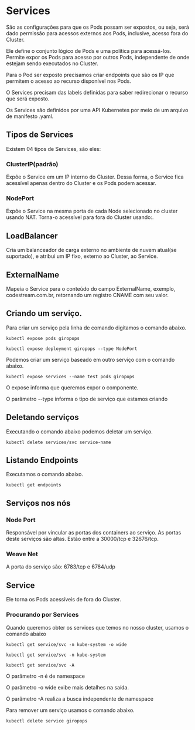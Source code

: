 # Services

São as configurações para que os Pods possam ser expostos, ou seja, será dado permissão para acessos externos aos Pods, inclusive, acesso fora do Cluster.

Ele define o conjunto lógico de Pods e uma política para acessá-los. Permite expor os Pods para acesso por outros Pods, independente de onde estejam sendo executados no Cluster.

Para o Pod ser exposto precisamos criar endpoints que são os IP que permitem o acesso ao recurso disponível nos Pods.

O Services precisam das labels definidas para saber redirecionar o recurso que será exposto.

Os Services são definidos por uma API Kubernetes por meio de um arquivo de manifesto .yaml.

## Tipos de Services

Existem 04 tipos de Services, são eles:

### ClusterIP(padrão)

Expõe o Service em um IP interno do Cluster. Dessa forma, o Service fica acessível apenas dentro do Cluster e os Pods podem acessar.

### NodePort

Expõe o Service na mesma porta de cada Node selecionado no cluster usando NAT. Torna-o acessível para fora do Cluster usando:.

## LoadBalancer

Cria um balanceador de carga externo no ambiente de nuvem atual(se suportado), e atribui um IP fixo, externo ao Cluster, ao Service.

## ExternalName

Mapeia o Service para o conteúdo do campo ExternalName, exemplo, codestream.com.br, retornando um registro CNAME com seu valor.

## Criando um serviço.

Para criar um serviço pela linha de comando digitamos o comando abaixo.

```
kubectl expose pods giropops

kubectl expose deployment giropops --type NodePort
```

Podemos criar um serviço baseado em outro serviço com o comando abaixo.

```
kubectl expose services --name test pods giropops
```

O expose informa que queremos expor o componente.

O parâmetro --type informa o tipo de serviço que estamos criando

## Deletando serviços

Executando o comando abaixo podemos deletar um serviço.

```
kubectl delete services/svc service-name
```

## Listando Endpoints

Executamos o comando abaixo.

```
kubectl get endpoints
```

## Serviços nos nós

### Node Port

Responsável por vincular as portas dos containers ao serviço. As portas deste serviços são altas. Estão entre a 30000/tcp e 32676/tcp.

### Weave Net

A porta do serviço são: 6783/tcp e 6784/udp

## Service

Ele torna os Pods acessíveis de fora do Cluster.

### Procurando por Services

Quando queremos obter os services que temos no nosso cluster, usamos o comando abaixo

```
kubectl get service/svc -n kube-system -o wide

kubectl get service/svc -n kube-system

kubectl get service/svc -A
```

O parâmetro -n é de namespace

O parâmetro -o wide exibe mais detalhes na saída.

O parâmetro -A realiza a busca independente de namespace

Para remover um serviço usamos o comando abaixo.

```
kubectl delete service giropops
```
